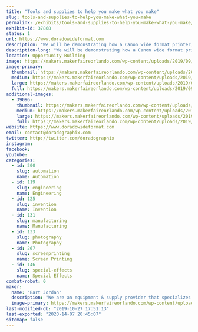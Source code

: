 ```yaml
---
title: "Tools and supplies to help you make what you make"
slug: tools-and-supplies-to-help-you-make-what-you-make
permalink: /exhibits/tools-and-supplies-to-help-you-make-what-you-make/
exhibit-id: 37868
status: 1
url: https://www.doradowideformat.com
description: "We will be demonstrating how a Canon wide format printer, a Graphtec cutter plotter and a laminator can be used create unconventional parts and products using specialty medias designed for applications outside of the usual mainstram applications. "
description-long: "We will be demonstrating how a Canon wide format printer, a Graphtec cutter plotter and a laminator can be used create unconventional parts and products using specialty medias designed for uses outside of usual mainstram applications. As part of our demonstrations we will produce such things as product faceplates, touchpad screens, light diffusion panels, custom gaskets and seals, miniature and large product decals - precisely cut to fit any contour. We will also demonstrate how the associated software can greatly expand the capabilities of the equipment. Technical specialists from Canon USA will accompany us to assist in these demonstrations and offer technical consultations."
location: Opportunity Building
image: https://makers.makerfaireorlando.com/wp-content/uploads/2019/09/dorado_mfo2018_2-1024x684.jpg
image-primary:
  thumbnail: https://makers.makerfaireorlando.com/wp-content/uploads/2019/09/dorado_mfo2018_2-150x150.jpg
  medium: https://makers.makerfaireorlando.com/wp-content/uploads/2019/09/dorado_mfo2018_2-300x200.jpg
  large: https://makers.makerfaireorlando.com/wp-content/uploads/2019/09/dorado_mfo2018_2-1024x684.jpg
  full: https://makers.makerfaireorlando.com/wp-content/uploads/2019/09/dorado_mfo2018_2.jpg
additional-images:
  - 39096:
    thumbnail: https://makers.makerfaireorlando.com/wp-content/uploads/2019/09/dorado_mfo2018-150x150.jpg
    medium: https://makers.makerfaireorlando.com/wp-content/uploads/2019/09/dorado_mfo2018-300x200.jpg
    large: https://makers.makerfaireorlando.com/wp-content/uploads/2019/09/dorado_mfo2018-1024x684.jpg
    full: https://makers.makerfaireorlando.com/wp-content/uploads/2019/09/dorado_mfo2018.jpg
website: https://www.doradowideformat.com
email: contact@doradographix.com
twitter: http://twitter.com/doradographix
instagram: 
facebook: 
youtube: 
categories:
  - id: 200
    slug: automation
    name: Automation
  - id: 119
    slug: engineering
    name: Engineering
  - id: 125
    slug: invention
    name: Invention
  - id: 131
    slug: manufacturing
    name: Manufacturing
  - id: 133
    slug: photography
    name: Photography
  - id: 267
    slug: screenprinting
    name: Screen Printing
  - id: 146
    slug: special-effects
    name: Special Effects
combat-robot: 0
maker:
  name: "Bart Jordan"
  description: "We are an equipment & supply provider that specializes in training our customers on the techniques and applications afforded by the products we sell. This includes applying our products for \"out of the box\" thinkers - meaning that we work with entrepreneurs to help them achieve their vision by testing our products in ways that are not always shown in the owners manual or material specification."
  image-primary: https://makers.makerfaireorlando.com/wp-content/uploads/2017/09/DoradoLogo2x1.jpg
last-modified-db: "2019-10-27 17:51:13"
last-exported: "2020-14-07 20:45:07"
sitemap: false
---
```

